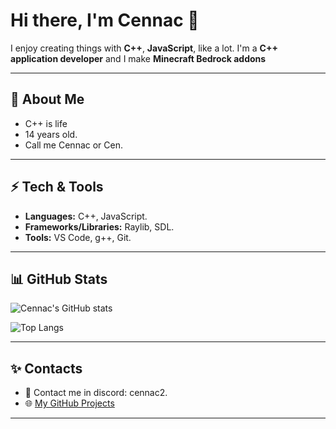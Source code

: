  # Hi there, I'm Cennac 👋

I enjoy creating things with **C++**, **JavaScript**, like a lot. 
I'm a **C++ application developer** and I make **Minecraft Bedrock addons**

---

## 🚀 About Me
- C++ is life
- 14 years old.
- Call me Cennac or Cen.
---

## ⚡ Tech & Tools
- **Languages:** C++, JavaScript.
- **Frameworks/Libraries:** Raylib, SDL.
- **Tools:** VS Code, g++, Git.

---

## 📊 GitHub Stats
![Cennac's GitHub stats](https://github-readme-stats.vercel.app/api?username=CennacEh&show_icons=true&theme=radical)

![Top Langs](https://github-readme-stats.vercel.app/api/top-langs/?username=CennacEh&layout=compact&theme=radical)

---

## ✨ Contacts
- 💬 Contact me in discord: cennac2.
- 🌐 [My GitHub Projects](https://github.com/CennacEh)

---
